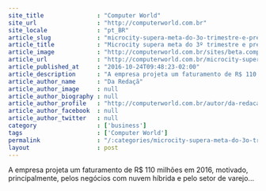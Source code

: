 ```yaml
---
site_title               : "Computer World"
site_url                 : "http://computerworld.com.br"
site_locale              : "pt_BR"
article_slug             : "microcity-supera-meta-do-3o-trimestre-e-preve-crescimento-de-10-no-ano"
article_title            : "Microcity supera meta do 3º trimestre e prevê crescimento de 10% no ano"
article_image            : "http://computerworld.com.br/sites/beta.computerworld.com.br/files/news_articles/banner_microcity_5.jpg"
article_url              : "http://computerworld.com.br/microcity-supera-meta-do-3o-trimestre-e-preve-crescimento-de-10-no-ano"
article_published_at     : "2016-10-24T09:48:23-02:00"
article_description      : "A empresa projeta um faturamento de R$ 110 milhões em 2016, motivado, principalmente, pelos negócios com nuvem híbrida e pelo setor de varejo..."
article_author_name      : "Da Redaçã"
article_author_image     : null
article_author_biography : null
article_author_profile   : "http://computerworld.com.br/autor/da-redacao"
article_author_facebook  : null
article_author_twitter   : null
category                 : ['business']
tags                     : ['Computer World']
permalink                : "/:categories/microcity-supera-meta-do-3o-trimestre-e-preve-crescimento-de-10-no-ano/"
layout                   : post
---
```


A empresa projeta um faturamento de R$ 110 milhões em 2016, motivado, principalmente, pelos negócios com nuvem híbrida e pelo setor de varejo...
